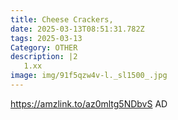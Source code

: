 ```yaml
---
title: Cheese Crackers,
date: 2025-03-13T08:51:31.782Z
tags: 2025-03-13
Category: OTHER
description: |2
   1.xx
image: img/91f5qzw4v-l._sl1500_.jpg
---
```

https://amzlink.to/az0mltg5NDbvS
AD